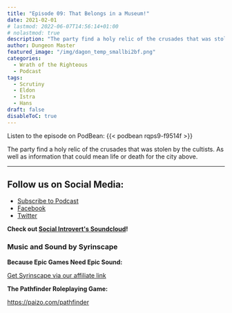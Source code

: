 ```yaml
---
title: "Episode 09: That Belongs in a Museum!"
date: 2021-02-01
# lastmod: 2022-06-07T14:56:14+01:00
# nolastmod: true
description: "The party find a holy relic of the crusades that was stolen by the cultists. As well as information that could mean life or death for the city above."
author: Dungeon Master
featured_image: "/img/dagon_temp_smallbi2bf.png"
categories:
  - Wrath of the Righteous
  - Podcast
tags:
  - Scrutiny
  - Eldon
  - Istra
  - Hans
draft: false
disableToC: true
---
```


Listen to the episode on PodBean:
{{< podbean rqps9-f9514f >}}

The party find a holy relic of the crusades that was stolen by the cultists. As well as information that could mean life or death for the city above.

--------------------------
## Follow us on Social Media: 
- [Subscribe to Podcast](https://feed.podbean.com/dragonsnotincluded/feed.xml)
- [Facebook](https://www.facebook.com/Dragons-Not-Included-Podcast-103097024812637)
- [Twitter](https://twitter.com/PodcastDragons)

**Check out [Social Introvert's Soundcloud]!**

### Music and Sound by Syrinscape

**Because Epic Games Need Epic Sound:**

[Get Syrinscape via our affiliate link]

**The Pathfinder Roleplaying Game:**

https://paizo.com/pathfinder

[Social Introvert's Soundcloud]: https://soundcloud.com/user-520878457
[Get Syrinscape via our affiliate link]: https://syrinscape.com/attributions/?id=527&id=17&id=1087